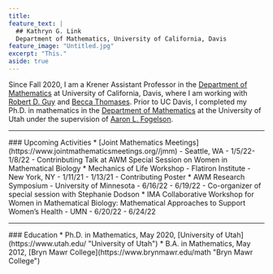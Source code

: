 ```yaml
---
title: 
feature_text: |
  ## Kathryn G. Link
  Department of Mathematics, University of California, Davis
feature_image: "Untitled.jpg"
excerpt: "This."
aside: true
---
```

Since Fall 2020, I am a Krener Assistant Professor in the [Department of Mathematics](https://math.ucdavis.edu/ "Department of Mathematics") at University of California, Davis, where I am working with [Robert D. Guy](https://math.ucdavis.edu/~guy/ "Robert D. Guy") and [Becca Thomases](https://math.ucdavis.edu/~thomases/ "Becca Thomases"). Prior to UC Davis, I completed my Ph.D. in mathematics in the [Department of Mathematics](https://math.utah.edu "Department of Mathematics") at the University of Utah under the supervision of [Aaron L. Fogelson](https://math.utah.edu/~fogelson "Aaron L. Fogelson" ). 
<hr/>
### Upcoming Activities
* [Joint Mathematics Meetings](https://www.jointmathematicsmeetings.org//jmm) - Seattle, WA - 1/5/22-1/8/22 - Contrinbuting Talk at AWM Special Session on Women in Mathematical Biology
* Mechanics of Life Workshop - Flatiron Institute - New York, NY - 1/11/21 - 1/13/21 - Contributing Poster
* AWM Research Symposium - University of Minnesota - 6/16/22 - 6/19/22 - Co-organizer of special session with Stephanie Dodson
* IMA Collaborative Workshop for Women in Mathematical Biology: Mathematical Approaches to Support Women’s Health - UMN - 6/20/22 - 6/24/22 
<hr/>
### Education
* Ph.D. in Mathematics, May 2020, [University of Utah](https://www.utah.edu/ "University of Utah")
* B.A. in Mathematics, May 2012, [Bryn Mawr College](https://www.brynmawr.edu/math "Bryn Mawr College")

